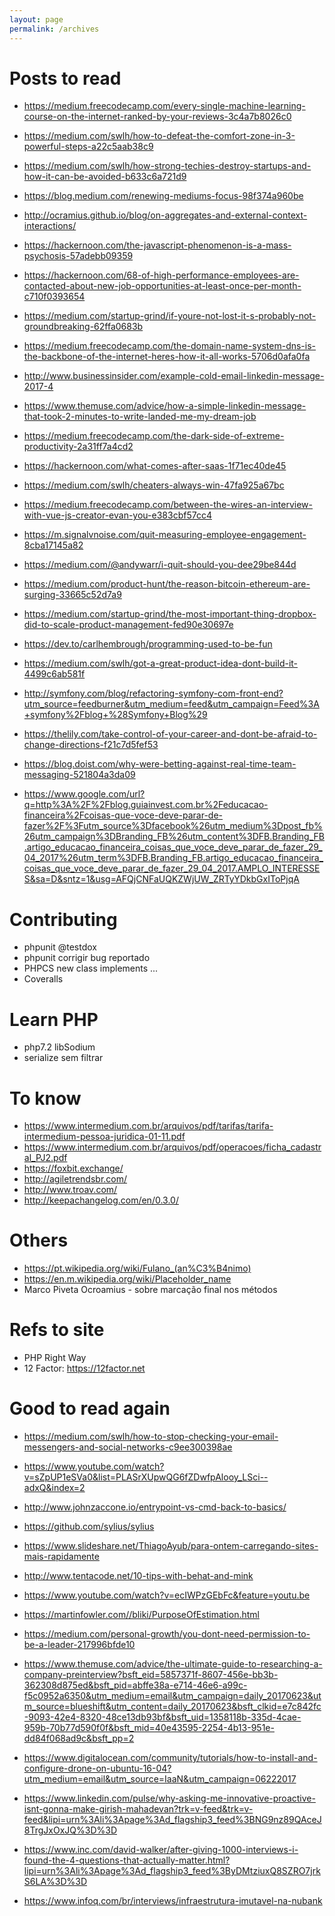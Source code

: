 ```yaml
---
layout: page
permalink: /archives
---
```


# Posts to read
- https://medium.freecodecamp.com/every-single-machine-learning-course-on-the-internet-ranked-by-your-reviews-3c4a7b8026c0
- https://medium.com/swlh/how-to-defeat-the-comfort-zone-in-3-powerful-steps-a22c5aab38c9
- https://medium.com/swlh/how-strong-techies-destroy-startups-and-how-it-can-be-avoided-b633c6a721d9
- https://blog.medium.com/renewing-mediums-focus-98f374a960be
- http://ocramius.github.io/blog/on-aggregates-and-external-context-interactions/
- https://hackernoon.com/the-javascript-phenomenon-is-a-mass-psychosis-57adebb09359
- https://hackernoon.com/68-of-high-performance-employees-are-contacted-about-new-job-opportunities-at-least-once-per-month-c710f0393654
- https://medium.com/startup-grind/if-youre-not-lost-it-s-probably-not-groundbreaking-62ffa0683b
- https://medium.freecodecamp.com/the-domain-name-system-dns-is-the-backbone-of-the-internet-heres-how-it-all-works-5706d0afa0fa
- http://www.businessinsider.com/example-cold-email-linkedin-message-2017-4
- https://www.themuse.com/advice/how-a-simple-linkedin-message-that-took-2-minutes-to-write-landed-me-my-dream-job
- https://medium.freecodecamp.com/the-dark-side-of-extreme-productivity-2a31ff7a4cd2
- https://hackernoon.com/what-comes-after-saas-1f71ec40de45
- https://medium.com/swlh/cheaters-always-win-47fa925a67bc
- https://medium.freecodecamp.com/between-the-wires-an-interview-with-vue-js-creator-evan-you-e383cbf57cc4
- https://m.signalvnoise.com/quit-measuring-employee-engagement-8cba17145a82
- https://medium.com/@andywarr/i-quit-should-you-dee29be844d
- https://medium.com/product-hunt/the-reason-bitcoin-ethereum-are-surging-33665c52d7a9
- https://medium.com/startup-grind/the-most-important-thing-dropbox-did-to-scale-product-management-fed90e30697e
- https://dev.to/carlhembrough/programming-used-to-be-fun

- https://medium.com/swlh/got-a-great-product-idea-dont-build-it-4499c6ab581f
- http://symfony.com/blog/refactoring-symfony-com-front-end?utm_source=feedburner&utm_medium=feed&utm_campaign=Feed%3A+symfony%2Fblog+%28Symfony+Blog%29
- https://thelily.com/take-control-of-your-career-and-dont-be-afraid-to-change-directions-f21c7d5fef53
- https://blog.doist.com/why-were-betting-against-real-time-team-messaging-521804a3da09

- https://www.google.com/url?q=http%3A%2F%2Fblog.guiainvest.com.br%2Feducacao-financeira%2Fcoisas-que-voce-deve-parar-de-fazer%2F%3Futm_source%3Dfacebook%26utm_medium%3Dpost_fb%26utm_campaign%3DBranding_FB%26utm_content%3DFB.Branding_FB.artigo_educacao_financeira_coisas_que_voce_deve_parar_de_fazer_29_04_2017%26utm_term%3DFB.Branding_FB.artigo_educacao_financeira_coisas_que_voce_deve_parar_de_fazer_29_04_2017.AMPLO_INTERESSES&sa=D&sntz=1&usg=AFQjCNFaUQKZWjUW_ZRTyYDkbGxIToPjqA

# Contributing
- phpunit @testdox
- phpunit corrigir bug reportado
- PHPCS new class implements ...
- Coveralls

# Learn PHP
- php7.2 libSodium
- serialize sem filtrar

# To know
- https://www.intermedium.com.br/arquivos/pdf/tarifas/tarifa-intermedium-pessoa-juridica-01-11.pdf
- https://www.intermedium.com.br/arquivos/pdf/operacoes/ficha_cadastral_PJ2.pdf
- https://foxbit.exchange/
- http://agiletrendsbr.com/
- http://www.troav.com/
- http://keepachangelog.com/en/0.3.0/

# Others
- https://pt.wikipedia.org/wiki/Fulano_(an%C3%B4nimo)
- https://en.m.wikipedia.org/wiki/Placeholder_name
- Marco Piveta Ocroamius - sobre marcação final nos métodos


# Refs to site
- PHP Right Way
- 12 Factor: https://12factor.net

# Good to read again
- https://medium.com/swlh/how-to-stop-checking-your-email-messengers-and-social-networks-c9ee300398ae
- https://www.youtube.com/watch?v=sZpUP1eSVa0&list=PLASrXUpwQG6fZDwfpAlooy_LSci--adxQ&index=2
- http://www.johnzaccone.io/entrypoint-vs-cmd-back-to-basics/

- https://github.com/sylius/sylius
- https://www.slideshare.net/ThiagoAyub/para-ontem-carregando-sites-mais-rapidamente

- http://www.tentacode.net/10-tips-with-behat-and-mink

- https://www.youtube.com/watch?v=ecIWPzGEbFc&feature=youtu.be
- https://martinfowler.com//bliki/PurposeOfEstimation.html

- https://medium.com/personal-growth/you-dont-need-permission-to-be-a-leader-217996bfde10
- https://www.themuse.com/advice/the-ultimate-guide-to-researching-a-company-preinterview?bsft_eid=5857371f-8607-456e-bb3b-362308d875ed&bsft_pid=abffe38a-e714-46e6-a99c-f5c0952a6350&utm_medium=email&utm_campaign=daily_20170623&utm_source=blueshift&utm_content=daily_20170623&bsft_clkid=e7c842fc-9093-42e4-8320-48ce13db93bf&bsft_uid=1358118b-335d-4cae-959b-70b77d590f0f&bsft_mid=40e43595-2254-4b13-951e-dd84f068ad9c&bsft_pp=2
- https://www.digitalocean.com/community/tutorials/how-to-install-and-configure-drone-on-ubuntu-16-04?utm_medium=email&utm_source=IaaN&utm_campaign=06222017
- https://www.linkedin.com/pulse/why-asking-me-innovative-proactive-isnt-gonna-make-girish-mahadevan?trk=v-feed&trk=v-feed&lipi=urn%3Ali%3Apage%3Ad_flagship3_feed%3BNG9nz89QAceJ8TrgJxOxJQ%3D%3D
- https://www.inc.com/david-walker/after-giving-1000-interviews-i-found-the-4-questions-that-actually-matter.html?lipi=urn%3Ali%3Apage%3Ad_flagship3_feed%3ByDMtziuxQ8SZRO7jrkS6LA%3D%3D



- https://www.infoq.com/br/interviews/infraestrutura-imutavel-na-nubank
